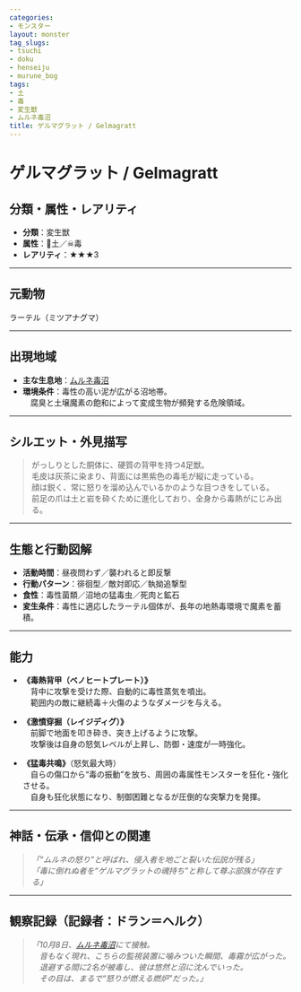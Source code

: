 ```yaml
---
categories:
- モンスター
layout: monster
tag_slugs:
- tsuchi
- doku
- henseiju
- murune_bog
tags:
- 土
- 毒
- 変生獣
- ムルネ毒沼
title: ゲルマグラット / Gelmagratt
---
```


# ゲルマグラット / Gelmagratt

## 分類・属性・レアリティ

* **分類**：変生獣  
* **属性**：🌱土／☠毒  
* **レアリティ**：★★★3

---

## 元動物

ラーテル（ミツアナグマ）

---

## 出現地域

* **主な生息地**：[ムルネ毒沼](../place/murune_bog.md)  
* **環境条件**：毒性の高い泥が広がる沼地帯。  
　腐臭と土壌魔素の飽和によって変成生物が頻発する危険領域。

---

## シルエット・外見描写

> がっしりとした胴体に、硬質の背甲を持つ4足獣。  
> 毛皮は灰茶に染まり、背面には黒紫色の毒毛が縦に走っている。  
> 顔は鋭く、常に怒りを溜め込んでいるかのような目つきをしている。  
> 前足の爪は土と岩を砕くために進化しており、全身から毒熱がにじみ出る。

---

## 生態と行動図解

* **活動時間**：昼夜問わず／襲われると即反撃  
* **行動パターン**：徘徊型／敵対即応／執拗追撃型  
* **食性**：毒性菌類／沼地の猛毒虫／死肉と鉱石  
* **変生条件**：毒性に適応したラーテル個体が、長年の地熱毒環境で魔素を蓄積。

---

## 能力

* **《毒熱背甲（ベノヒートプレート）》**  
　背中に攻撃を受けた際、自動的に毒性蒸気を噴出。  
　範囲内の敵に継続毒＋火傷のようなダメージを与える。

* **《激憤穿掘（レイジディグ）》**  
　前脚で地面を叩き砕き、突き上げるように攻撃。  
　攻撃後は自身の怒気レベルが上昇し、防御・速度が一時強化。

* **《猛毒共鳴》**（怒気最大時）  
　自らの傷口から“毒の振動”を放ち、周囲の毒属性モンスターを狂化・強化させる。  
　自身も狂化状態になり、制御困難となるが圧倒的な突撃力を発揮。

---

## 神話・伝承・信仰との関連

> *「“ムルネの怒り”と呼ばれ、侵入者を地ごと裂いた伝説が残る」*  
> *「毒に倒れぬ者を“ゲルマグラットの魂持ち”と称して尊ぶ部族が存在する」*

---

## 観察記録（記録者：ドラン＝ヘルク）

> *「10月8日、[ムルネ毒沼](../place/murune_bog.md)にて接触。  
　音もなく現れ、こちらの監視装置に噛みついた瞬間、毒霧が広がった。  
　退避する間に2名が被毒し、彼は悠然と沼に沈んでいった。  
　その目は、まるで“怒りが燃える燃炉”だった。」*